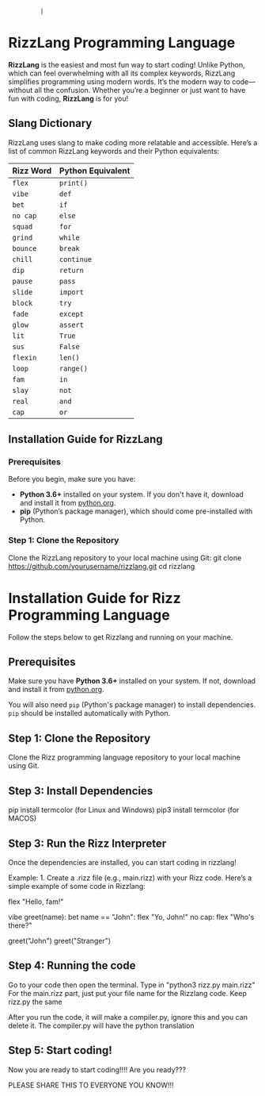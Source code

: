              |
# RizzLang Programming Language

**RizzLang** is the easiest and most fun way to start coding! Unlike Python, which can feel overwhelming with all its complex keywords, RizzLang simplifies programming using modern words. It’s the modern way to code—without all the confusion. Whether you’re a beginner or just want to have fun with coding, **RizzLang** is for you!

## Slang Dictionary

RizzLang uses slang to make coding more relatable and accessible. Here’s a list of common RizzLang keywords and their Python equivalents:

| **Rizz Word** | **Python Equivalent** |
| ------------- | --------------------- |
| `flex`        | `print()`             |
| `vibe`        | `def`                 |
| `bet`         | `if`                  |
| `no cap`      | `else`                |
| `squad`       | `for`                 |
| `grind`       | `while`               |
| `bounce`      | `break`               |
| `chill`       | `continue`            |
| `dip`         | `return`              |
| `pause`       | `pass`                |
| `slide`       | `import`              |
| `block`       | `try`                 |
| `fade`        | `except`              |
| `glow`        | `assert`              |
| `lit`         | `True`                |
| `sus`         | `False`               |
| `flexin`      | `len()`               |
| `loop`        | `range()`             |
| `fam`         | `in`                  |
| `slay`        | `not`                 |
| `real`        | `and`                 |
| `cap`         | `or`                  |

## Installation Guide for RizzLang

### Prerequisites

Before you begin, make sure you have:

- **Python 3.6+** installed on your system. If you don't have it, download and install it from [python.org](https://www.python.org/downloads/).
- **pip** (Python’s package manager), which should come pre-installed with Python.

### Step 1: Clone the Repository

Clone the RizzLang repository to your local machine using Git:
git clone https://github.com/yourusername/rizzlang.git
cd rizzlang
# Installation Guide for Rizz Programming Language

Follow the steps below to get Rizzlang and running on your machine.

## Prerequisites

Make sure you have **Python 3.6+** installed on your system. If not, download and install it from [python.org](https://www.python.org/downloads/).

You will also need `pip` (Python's package manager) to install dependencies. `pip` should be installed automatically with Python.

## Step 1: Clone the Repository

Clone the Rizz programming language repository to your local machine using Git.

## Step 3: Install Dependencies
pip install termcolor (for Linux and Windows)
pip3 install termcolor (for MACOS)

## Step 3: Run the Rizz Interpreter

Once the dependencies are installed, you can start coding in rizzlang!

Example:
	1. Create a .rizz file (e.g., main.rizz) with your Rizz code. Here’s a simple example of some code in Rizzlang:

flex "Hello, fam!"

vibe greet(name):
    bet name == "John":
        flex "Yo, John!"
    no cap:
        flex "Who's there?"

greet("John")
greet("Stranger")

## Step 4: Running the code

Go to your code then open the terminal. Type in "python3 rizz.py main.rizz"
For the main.rizz part, just put your file name for the Rizzlang code.
Keep rizz.py the same

After you run the code, it will make a compiler.py, ignore this and you can delete it. The compiler.py will have the python translation 

## Step 5: Start coding!

Now you are ready to start coding!!!! Are you ready???

PLEASE SHARE THIS TO EVERYONE YOU KNOW!!!
